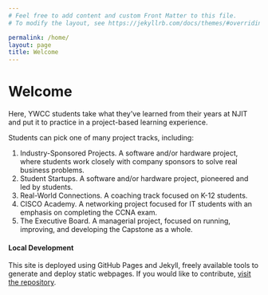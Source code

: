 ```yaml
---
# Feel free to add content and custom Front Matter to this file.
# To modify the layout, see https://jekyllrb.com/docs/themes/#overriding-theme-defaults

permalink: /home/
layout: page
title: Welcome
---
```


# Welcome
Here, YWCC students take what they've learned from their years at NJIT and put
it to practice in a project-based learning experience.

Students can pick one of many project tracks, including:

1. Industry-Sponsored Projects. A software and/or hardware project, where
   students work closely with company sponsors to solve real business problems.
2. Student Startups. A software and/or hardware project, pioneered and led by
   students.
3. Real-World Connections. A coaching track focused on K-12 students.
4. CISCO Academy. A networking project focused for IT students with an emphasis
   on completing the CCNA exam.
5. The Executive Board. A managerial project, focused on running, improving, and
   developing the Capstone as a whole.


#### Local Development
This site is deployed using GitHub Pages and Jekyll, freely available tools to
generate and deploy static webpages. If you would like to contribute,
[visit the repository][GitHubRepository].

[GitHubRepository]: https://github.com/ywcc-capstone/ywcc-capstone.github.io